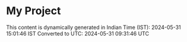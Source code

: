 # My Project

This content is dynamically generated in Indian Time (IST): 2024-05-31 15:01:46 IST
Converted to UTC: 2024-05-31 09:31:46 UTC
